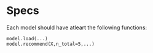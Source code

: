 # Specs
Each model should have atleart the following functions:
```
model.load(...)
model.recommend(X,n_total=5,...)
```

